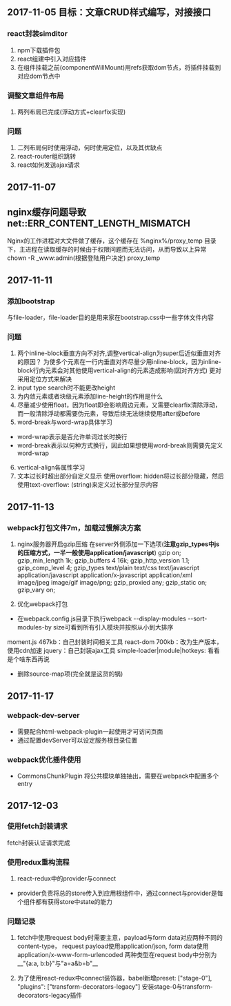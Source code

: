 ## 2017-11-05 目标：文章CRUD样式编写，对接接口

### react封装simditor
1. npm下载插件包
2. react组建中引入对应插件
3. 在组件挂载之前(componentWillMount)用refs获取dom节点，将插件挂载到对应dom节点中

### 调整文章组件布局
1. 两列布局已完成(浮动方式+clearfix实现)


### 问题
1. 二列布局何时使用浮动，何时使用定位，以及其优缺点
2. react-router组织跳转
3. react如何发送ajax请求

## 2017-11-07
## nginx缓存问题导致net::ERR_CONTENT_LENGTH_MISMATCH
Nginx的工作进程对大文件做了缓存，这个缓存在 %nginx%/proxy_temp 目录下，主进程在读取缓存的时候由于权限问题而无法访问，从而导致以上异常
chown -R _www:admin(根据登陆用户决定) proxy_temp

## 2017-11-11
### 添加bootstrap
与file-loader，file-loader目的是用来家在bootstrap.css中一些字体文件内容
### 问题
1. 两个inline-block垂直方向不对齐,调整vertical-align为super后近似垂直对齐的原因？
为使多个元素在一行内垂直对齐尽量少用inline-block，因为inline-block行内元素会对其他使用vertical-align的元素造成影响(因对齐方式)
更对采用定位方式来解决
2. input type search时不能更改height
3. 为内敛元素或者块级元素添加line-height的作用是什么
4. 尽量减少使用float，因为float即会影响周边元素，又需要clearfix清除浮动，而一般清除浮动都需要伪元素，导致后续无法继续使用after或before
5. word-break与word-wrap具体学习
- word-wrap表示是否允许单词过长时换行
- word-break表示以何种方式换行，因此如果想使用word-break则需要先定义word-wrap
6. vertical-align各属性学习
7. 文本过长时超出部分自定义显示
使用overflow: hidden将过长部分隐藏，然后使用text-overflow: (string)来定义过长部分显示内容

## 2017-11-13
### webpack打包文件7m，加载过慢解决方案
1. nginx服务器开启gzip压缩
在server外侧添加一下选项(__注意gzip_types中js的压缩方式，一半一般使用application/javascript__)
    gzip on;
    gzip_min_length  1k;
    gzip_buffers     4 16k;
    gzip_http_version 1.1;
    gzip_comp_level 4;
    gzip_types       text/plain text/css text/javascript application/javascript application/x-javascript application/xml  image/jpeg image/gif image/png;
    gzip_proxied       any;
    gzip_static on;
    gzip_vary on;

2. 优化webpack打包
- 在webpack.config.js目录下执行webpack --display-modules --sort-modules-by size可看到所有引入模块并按照从小到大排序

moment.js 467kb：自己封装时间相关工具
react-dom 700kb：改为生产版本，使用cdn加速
jquery：自己封装ajax工具
simple-loader|module|hotkeys: 看看是个啥东西再说

- 删除source-map项(完全就是这货的锅)


## 2017-11-17
### webpack-dev-server
- 需要配合html-webpack-plugin一起使用才可访问页面
- 通过配置devServer可以设定服务根目录位置
### webpack优化插件使用
- CommonsChunkPlugin 将公共模块单独抽出，需要在webpack中配置多个entry

## 2017-12-03
### 使用fetch封装请求
fetch封装认证请求完成

### 使用redux重构流程
1. react-redux中的provider与connect
- provider负责将总的store传入到应用根组件中，通过connect与provider是每个组件都有获得store中state的能力

### 问题记录
1. fetch中使用request body时需要主意，payload与form data对应两种不同的content-type，
   request payload使用application/json, form data使用application/x-www-form-urlencoded
   两种类型在request body中分别为__"{a:a, b:b}"与"a=a&b=b"__

2. 为了使用react-redux中connect装饰器，babel新增preset: ["stage-0"], "plugins": ["transform-decorators-legacy"]
    安装stage-0与transform-decorators-legacy插件
